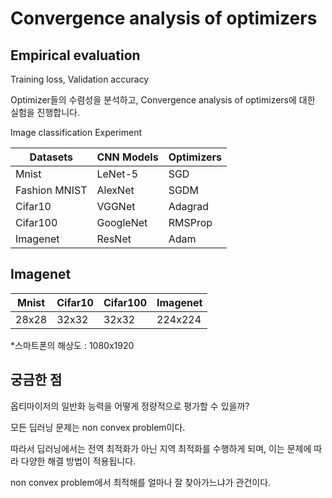 # Convergence analysis of optimizers

## Empirical evaluation

Training loss, Validation accuracy

Optimizer들의 수렴성을 분석하고, Convergence analysis of optimizers에 대한 실험을 진행합니다.

Image classification Experiment

|Datasets|CNN Models|Optimizers|
|---|---|---|
|Mnist|LeNet-5|SGD|
|Fashion MNIST|AlexNet|SGDM|
|Cifar10|VGGNet|Adagrad|
|Cifar100|GoogleNet|RMSProp|
|Imagenet|ResNet|Adam|

## Imagenet

|Mnist|Cifar10|Cifar100|Imagenet|
|---|---|---|---|
|28x28|32x32|32x32|224x224|

*스마트폰의 해상도 : 1080x1920

## 궁금한 점

옵티마이저의 일반화 능력을 어떻게 정량적으로 평가할 수 있을까?

모든 딥러닝 문제는 non convex problem이다.

따라서 딥러닝에서는 전역 최적화가 아닌 지역 최적화를 수행하게 되며, 이는 문제에 따라 다양한 해결 방법이 적용됩니다.

non convex problem에서 최적해를 얼마나 잘 찾아가느냐가 관건이다.
